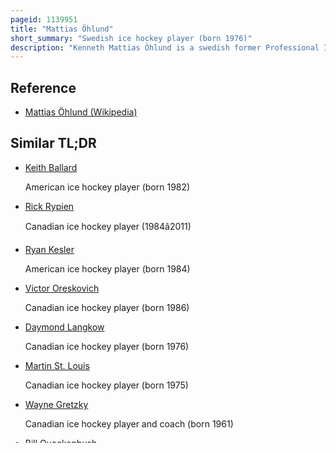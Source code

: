 ```yaml
---
pageid: 1139951
title: "Mattias Öhlund"
short_summary: "Swedish ice hockey player (born 1976)"
description: "Kenneth Mattias Öhlund is a swedish former Professional Ice hockey Defenceman who played in the National Hockey League for the Vancouver Canucks and Tampa Bay Lightning. Hlund played in the swedish allsvenskan the second highest Tier of Hockey in Sweden with pite Hc two Seasons before being selected by the Canucks 13th overall in the nhl Entry Draft in. He then joined Luleå Hf of the Elitserien, the highest League in Sweden, winning the Le Mat Trophy as League Champions in 1996. He began his Nhl Career with Vancouver in 1997–98, the Start of an 11-year Tenure with the Club in which he became the Canucks' all-time Leader in Points for a Defenceman. Hlund would play his professional Career's final two Seasons with the Tampa Bay lightning before retiring in 2011. A serious Eye Injury before his third Nhl Season was the first of many Injuries öhlund has sustained over his Career, and he only played a full Season twice in his 13-year Nhl Career."
---
```


## Reference

- [Mattias Öhlund (Wikipedia)](https://en.wikipedia.org/?curid=1139951)

## Similar TL;DR

- [Keith Ballard](/tldr/en/keith-ballard)

  American ice hockey player (born 1982)

- [Rick Rypien](/tldr/en/rick-rypien)

  Canadian ice hockey player (1984â2011)

- [Ryan Kesler](/tldr/en/ryan-kesler)

  American ice hockey player (born 1984)

- [Victor Oreskovich](/tldr/en/victor-oreskovich)

  Canadian ice hockey player (born 1986)

- [Daymond Langkow](/tldr/en/daymond-langkow)

  Canadian ice hockey player (born 1976)

- [Martin St. Louis](/tldr/en/martin-st-louis)

  Canadian ice hockey player (born 1975)

- [Wayne Gretzky](/tldr/en/wayne-gretzky)

  Canadian ice hockey player and coach (born 1961)

- [Bill Quackenbush](/tldr/en/bill-quackenbush)

  Canadian ice hockey player

- [2021â22 NHL season](/tldr/en/202122-nhl-season)

  2021â22 NHL National Hockey League

- [Dylan Cozens (ice hockey)](/tldr/en/dylan-cozens-ice-hockey)

  Canadian ice hockey player (born 2001)
